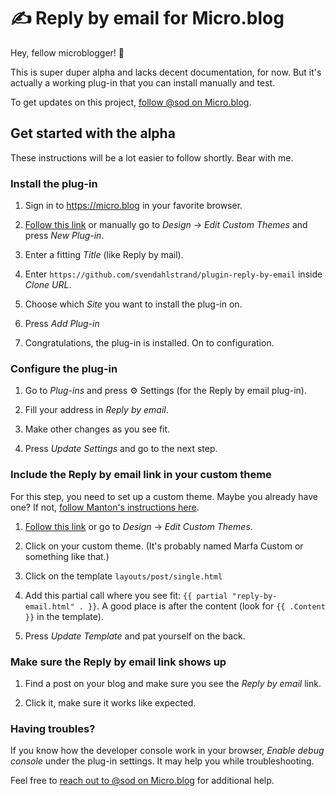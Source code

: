 # ✍️ Reply by email for Micro.blog

Hey, fellow microblogger! 👋

This is super duper alpha and lacks decent documentation, for now. But it's actually a working plug-in that you can install manually and test.

To get updates on this project, [follow @sod on Micro.blog](https://micro.blog/sod).

## Get started with the alpha

These instructions will be a lot easier to follow shortly. Bear with me.

### Install the plug-in

1. Sign in to https://micro.blog in your favorite browser.

2. [Follow this link](https://micro.blog/account/themes/new?plugin=1) or manually go to *Design* → *Edit Custom Themes* and press *New Plug-in*.

3. Enter a fitting *Title* (like Reply by mail).

4. Enter `https://github.com/svendahlstrand/plugin-reply-by-email` inside *Clone URL*.

5. Choose which *Site* you want to install the plug-in on.

6. Press *Add Plug-in*

7. Congratulations, the plug-in is installed. On to configuration.

### Configure the plug-in

1. Go to *Plug-ins* and press ⚙️ Settings (for the Reply by email plug-in).

2. Fill your address in *Reply by email*.

3. Make other changes as you see fit.

4. Press *Update Settings* and go to the next step.

### Include the Reply by email link in your custom theme

For this step, you need to set up a custom theme. Maybe you already have one? If not, [follow Manton's instructions here](https://help.micro.blog/t/custom-themes/59).

1. [Follow this link](https://micro.blog/account/themes) or go to *Design* → *Edit Custom Themes*.

2. Click on your custom theme. (It's probably named Marfa Custom or something like that.)

3. Click on the template `layouts/post/single.html`

4. Add this partial call where you see fit: `{{ partial "reply-by-email.html" . }}`. A good place is after the content (look for `{{ .Content }}` in the template).

5. Press *Update Template* and pat yourself on the back.

### Make sure the Reply by email link shows up

1. Find a post on your blog and make sure you see the *Reply by email* link.

2. Click it, make sure it works like expected.

### Having troubles?

If you know how the developer console work in your browser, *Enable debug console* under the plug-in settings. It may help you while troubleshooting.

Feel free to [reach out to @sod on Micro.blog](https://micro.blog/sod) for additional help.
